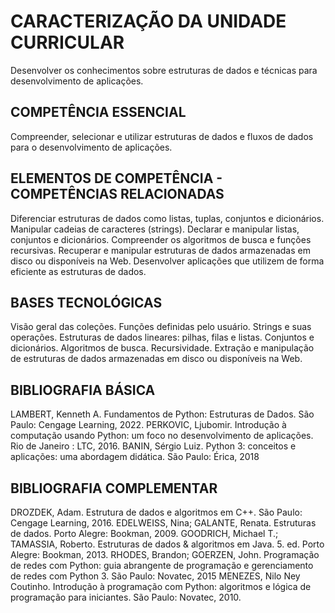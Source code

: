 # CARACTERIZAÇÃO DA UNIDADE CURRICULAR
Desenvolver os conhecimentos sobre estruturas de dados e técnicas para desenvolvimento de
aplicações.

## COMPETÊNCIA ESSENCIAL
Compreender, selecionar e utilizar estruturas de dados e fluxos de dados para o desenvolvimento de
aplicações.

## ELEMENTOS DE COMPETÊNCIA - COMPETÊNCIAS RELACIONADAS
Diferenciar estruturas de dados como listas, tuplas, conjuntos e dicionários.
Manipular cadeias de caracteres (strings).
Declarar e manipular listas, conjuntos e dicionários.
Compreender os algoritmos de busca e funções recursivas.
Recuperar e manipular estruturas de dados armazenadas em disco ou disponíveis na Web.
Desenvolver aplicações que utilizem de forma eficiente as estruturas de dados.

## BASES TECNOLÓGICAS
Visão geral das coleções.
Funções definidas pelo usuário.
Strings e suas operações.
Estruturas de dados lineares: pilhas, filas e listas.
Conjuntos e dicionários.
Algoritmos de busca.
Recursividade.
Extração e manipulação de estruturas de dados armazenadas em disco ou disponíveis na Web.

## BIBLIOGRAFIA BÁSICA
LAMBERT, Kenneth A. Fundamentos de Python: Estruturas de Dados. São Paulo: Cengage
Learning, 2022.
PERKOVIC, Ljubomir. Introdução à computação usando Python: um foco no desenvolvimento
de aplicações. Rio de Janeiro : LTC, 2016.
BANIN, Sérgio Luiz. Python 3: conceitos e aplicações: uma abordagem didática. São Paulo:
Érica, 2018

## BIBLIOGRAFIA COMPLEMENTAR
DROZDEK, Adam. Estrutura de dados e algoritmos em C++. São Paulo: Cengage Learning,
2016.
EDELWEISS, Nina; GALANTE, Renata. Estruturas de dados. Porto Alegre: Bookman, 2009.
GOODRICH, Michael T.; TAMASSIA, Roberto. Estruturas de dados & algoritmos em Java. 5. ed.
Porto Alegre: Bookman, 2013.
RHODES, Brandon; GOERZEN, John. Programação de redes com Python: guia abrangente de
programação e gerenciamento de redes com Python 3. São Paulo: Novatec, 2015
MENEZES, Nilo Ney Coutinho. Introdução à programação com Python: algoritmos e lógica de
programação para iniciantes. São Paulo: Novatec, 2010.